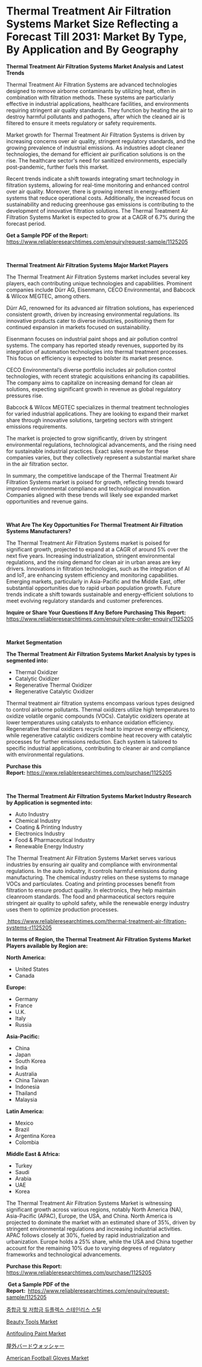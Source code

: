 <p><h1>Thermal Treatment Air Filtration Systems Market Size Reflecting a Forecast Till 2031: Market By Type, By Application and By Geography</h1></p><p><strong>Thermal Treatment Air Filtration Systems Market Analysis and Latest Trends</strong></p>
<p><p>Thermal Treatment Air Filtration Systems are advanced technologies designed to remove airborne contaminants by utilizing heat, often in combination with filtration methods. These systems are particularly effective in industrial applications, healthcare facilities, and environments requiring stringent air quality standards. They function by heating the air to destroy harmful pollutants and pathogens, after which the cleaned air is filtered to ensure it meets regulatory or safety requirements.</p><p>Market growth for Thermal Treatment Air Filtration Systems is driven by increasing concerns over air quality, stringent regulatory standards, and the growing prevalence of industrial emissions. As industries adopt cleaner technologies, the demand for efficient air purification solutions is on the rise. The healthcare sector's need for sanitized environments, especially post-pandemic, further fuels this market.</p><p>Recent trends indicate a shift towards integrating smart technology in filtration systems, allowing for real-time monitoring and enhanced control over air quality. Moreover, there is growing interest in energy-efficient systems that reduce operational costs. Additionally, the increased focus on sustainability and reducing greenhouse gas emissions is contributing to the development of innovative filtration solutions. The Thermal Treatment Air Filtration Systems Market is expected to grow at a CAGR of 6.7% during the forecast period.</p></p>
<p><strong>Get a Sample PDF of the Report:&nbsp;</strong> <a href="https://www.reliableresearchtimes.com/enquiry/request-sample/1125205">https://www.reliableresearchtimes.com/enquiry/request-sample/1125205</a></p>
<p>&nbsp;</p>
<p><strong>Thermal Treatment Air Filtration Systems Major Market Players</strong></p>
<p><p>The Thermal Treatment Air Filtration Systems market includes several key players, each contributing unique technologies and capabilities. Prominent companies include Dürr AG, Eisenmann, CECO Environmental, and Babcock & Wilcox MEGTEC, among others.</p><p>Dürr AG, renowned for its advanced air filtration solutions, has experienced consistent growth, driven by increasing environmental regulations. Its innovative products cater to diverse industries, positioning them for continued expansion in markets focused on sustainability.</p><p>Eisenmann focuses on industrial paint shops and air pollution control systems. The company has reported steady revenues, supported by its integration of automation technologies into thermal treatment processes. This focus on efficiency is expected to bolster its market presence.</p><p>CECO Environmental’s diverse portfolio includes air pollution control technologies, with recent strategic acquisitions enhancing its capabilities. The company aims to capitalize on increasing demand for clean air solutions, expecting significant growth in revenue as global regulatory pressures rise.</p><p>Babcock & Wilcox MEGTEC specializes in thermal treatment technologies for varied industrial applications. They are looking to expand their market share through innovative solutions, targeting sectors with stringent emissions requirements. </p><p>The market is projected to grow significantly, driven by stringent environmental regulations, technological advancements, and the rising need for sustainable industrial practices. Exact sales revenue for these companies varies, but they collectively represent a substantial market share in the air filtration sector. </p><p>In summary, the competitive landscape of the Thermal Treatment Air Filtration Systems market is poised for growth, reflecting trends toward improved environmental compliance and technological innovation. Companies aligned with these trends will likely see expanded market opportunities and revenue gains.</p></p>
<p>&nbsp;</p>
<p><strong>What Are The Key Opportunities For Thermal Treatment Air Filtration Systems Manufacturers?</strong></p>
<p><p>The Thermal Treatment Air Filtration Systems market is poised for significant growth, projected to expand at a CAGR of around 5% over the next five years. Increasing industrialization, stringent environmental regulations, and the rising demand for clean air in urban areas are key drivers. Innovations in filtration technologies, such as the integration of AI and IoT, are enhancing system efficiency and monitoring capabilities. Emerging markets, particularly in Asia-Pacific and the Middle East, offer substantial opportunities due to rapid urban population growth. Future trends indicate a shift towards sustainable and energy-efficient solutions to meet evolving regulatory standards and customer preferences.</p></p>
<p><strong>Inquire or Share Your Questions If Any Before Purchasing This Report:</strong> <a href="https://www.reliableresearchtimes.com/enquiry/pre-order-enquiry/1125205">https://www.reliableresearchtimes.com/enquiry/pre-order-enquiry/1125205</a></p>
<p>&nbsp;</p>
<p><strong>Market Segmentation</strong></p>
<p><strong>The Thermal Treatment Air Filtration Systems Market Analysis by types is segmented into:</strong></p>
<p><ul><li>Thermal Oxidizer</li><li>Catalytic Oxidizer</li><li>Regenerative Thermal Oxidizer</li><li>Regenerative Catalytic Oxidizer</li></ul></p>
<p><p>Thermal treatment air filtration systems encompass various types designed to control airborne pollutants. Thermal oxidizers utilize high temperatures to oxidize volatile organic compounds (VOCs). Catalytic oxidizers operate at lower temperatures using catalysts to enhance oxidation efficiency. Regenerative thermal oxidizers recycle heat to improve energy efficiency, while regenerative catalytic oxidizers combine heat recovery with catalytic processes for further emissions reduction. Each system is tailored to specific industrial applications, contributing to cleaner air and compliance with environmental regulations.</p></p>
<p><strong>Purchase this Report:&nbsp;</strong><a href="https://www.reliableresearchtimes.com/purchase/1125205">https://www.reliableresearchtimes.com/purchase/1125205</a></p>
<p>&nbsp;</p>
<p><strong>The Thermal Treatment Air Filtration Systems Market Industry Research by Application is segmented into:</strong></p>
<p><ul><li>Auto Industry</li><li>Chemical Industry</li><li>Coating & Printing Industry</li><li>Electronics Industry</li><li>Food & Pharmaceutical Industry</li><li>Renewable Energy Industry</li></ul></p>
<p><p>The Thermal Treatment Air Filtration Systems Market serves various industries by ensuring air quality and compliance with environmental regulations. In the auto industry, it controls harmful emissions during manufacturing. The chemical industry relies on these systems to manage VOCs and particulates. Coating and printing processes benefit from filtration to ensure product quality. In electronics, they help maintain cleanroom standards. The food and pharmaceutical sectors require stringent air quality to uphold safety, while the renewable energy industry uses them to optimize production processes.</p></p>
<p><a href="https://www.reliableresearchtimes.com/thermal-treatment-air-filtration-systems-r1125205">&nbsp;https://www.reliableresearchtimes.com/thermal-treatment-air-filtration-systems-r1125205</a></p>
<p><strong>In terms of Region, the Thermal Treatment Air Filtration Systems Market Players available by Region are:</strong></p>
<p>
    <p> <strong> North America: </strong>
        <ul>
            <li>United States</li>
            <li>Canada</li>
        </ul>
        </p> 
    <p> <strong> Europe: </strong>
        <ul>
            <li>Germany</li>
            <li>France</li>
            <li>U.K.</li>
            <li>Italy</li>
            <li>Russia</li>
        </ul>
        </p> 
    <p> <strong> Asia-Pacific: </strong>
        <ul>
            <li>China</li>
            <li>Japan</li>
            <li>South Korea</li>
            <li>India</li>
            <li>Australia</li>
            <li>China Taiwan</li>
            <li>Indonesia</li>
            <li>Thailand</li>
            <li>Malaysia</li>
        </ul>
        </p> 
    <p> <strong> Latin America: </strong>
        <ul>
            <li>Mexico</li>
            <li>Brazil</li>
            <li>Argentina Korea</li>
            <li>Colombia</li>
        </ul>
        </p> 
    <p> <strong> Middle East & Africa: </strong>
        <ul>
            <li>Turkey</li>
            <li>Saudi</li>
            <li>Arabia</li>
            <li>UAE</li>
            <li>Korea</li>
        </ul>
    </p>
    </p>
<p><p>The Thermal Treatment Air Filtration Systems Market is witnessing significant growth across various regions, notably North America (NA), Asia-Pacific (APAC), Europe, the USA, and China. North America is projected to dominate the market with an estimated share of 35%, driven by stringent environmental regulations and increasing industrial activities. APAC follows closely at 30%, fueled by rapid industrialization and urbanization. Europe holds a 25% share, while the USA and China together account for the remaining 10% due to varying degrees of regulatory frameworks and technological advancements.</p></p>
<p><strong>Purchase this Report: </strong><a href="https://www.reliableresearchtimes.com/purchase/1125205">https://www.reliableresearchtimes.com/purchase/1125205</a></p>
<p>&nbsp;<strong>Get a Sample PDF of the Report:&nbsp;&nbsp;</strong><a href="https://www.reliableresearchtimes.com/enquiry/request-sample/1125205">https://www.reliableresearchtimes.com/enquiry/request-sample/1125205</a></p>
<p><strong></strong></p>
<p><p><a href="https://medium.com/@austinalvarez1901/%EC%A4%91%EC%A0%80%ED%95%A9%EA%B8%88-%EB%93%80%ED%94%8C%EB%A0%89%EC%8A%A4-%EC%8A%A4%ED%85%8C%EC%9D%B8%EB%A6%AC%EC%8A%A4%EA%B0%95-%EC%8B%9C%EC%9E%A5%EC%9D%84-%ED%98%95%EC%84%B1%ED%95%98%EB%8A%94-%ED%98%81%EC%8B%A0%EA%B3%BC-%EC%8B%9C%EC%9E%A5-%EB%8F%99%ED%96%A5%EC%9D%80-%EB%AC%B4%EC%97%87%EC%9D%B8%EA%B0%80%EC%9A%94-6a50d697c3bf">중합금 및 저합금 듀플렉스 스테인리스 스틸</a></p><p><a href="https://www.linkedin.com/pulse/unveiling-market-trends-global-beauty-tools-growth-regional-dge7e?trackingId=ydY4LgjcQtGQeoEIr6R1xg%3D%3D">Beauty Tools Market</a></p><p><a href="https://issuu.com/reportprime-2/docs/antifouling-paint-market-size-2030._f870c93b71215b">Antifouling Paint Market</a></p><p><a href="https://medium.com/@vidarogahn/outside-bird-washer-market-%E3%81%AE%E3%82%B0%E3%83%AD%E3%83%BC%E3%83%90%E3%83%AB%E5%B8%82%E5%A0%B4%E6%A6%82%E8%A6%81%E3%81%AF-%E4%B8%96%E7%95%8C%E3%81%8A%E3%82%88%E3%81%B3%E4%B8%BB%E8%A6%81%E5%B8%82%E5%A0%B4%E3%81%AB%E3%81%8A%E3%81%91%E3%82%8B%E6%A5%AD%E7%95%8C%E3%81%AB%E5%BD%B1%E9%9F%BF%E3%82%92%E4%B8%8E%E3%81%88%E3%82%8B%E4%B8%BB%E8%A6%81%E3%81%AA%E3%83%88%E3%83%AC%E3%83%B3%E3%83%89%E3%81%AB%E3%81%A4%E3%81%84%E3%81%A6-%E7%8B%AC%E8%87%AA%E3%81%AE%E8%A6%96%E7%82%B9%E3%82%92%E6%8F%90%E4%BE%9B%E3%81%97%E3%81%BE%E3%81%99-8ee6a38d3f6a">屋外バードウォッシャー</a></p><p><a href="https://www.linkedin.com/pulse/how-regional-global-trends-shaping-american-football-73nte?trackingId=T%2F1GAgWcT1mtLh6MGUp4Ng%3D%3D">American Football Gloves Market</a></p></p>